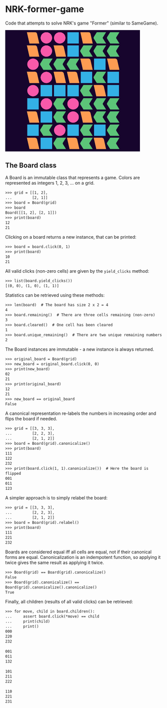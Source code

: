 # NRK-former-game

Code that attempts to solve NRK's game "Former" (similar to SameGame).

![GamePlay](./gameplay.gif)


## The Board class

A Board is an immutable class that represents a game.
Colors are represented as integers 1, 2, 3, ... on a grid.

```pycon
>>> grid = [[1, 2],
...         [2, 1]]
>>> board = Board(grid)
>>> board
Board([[1, 2], [2, 1]])
>>> print(board)
12
21
```

Clicking on a board returns a new instance, that can be printed:

```pycon
>>> board = board.click(0, 1)
>>> print(board)
10
21
```

All valid clicks (non-zero cells) are given by the `yield_clicks` method:

```pycon
>>> list(board.yield_clicks())
[(0, 0), (1, 0), (1, 1)]
```

Statistics can be retrieved using these methods:

```pycon
>>> len(board)  # The board has size 2 x 2 = 4
4
>>> board.remaining()  # There are three cells remaining (non-zero)
3
>>> board.cleared()  # One cell has been cleared
1
>>> board.unique_remaining()  # There are two unique remaining numbers
2
```

The Board instances are immutable - a new instance is always returned.

```pycon
>>> original_board = Board(grid)
>>> new_board = original_board.click(0, 0)
>>> print(new_board)
02
21
>>> print(original_board)
12
21
>>> new_board == original_board
False
```

A canonical representation re-labels the numbers in increasing order and
flips the board if needed.

```pycon
>>> grid = [[3, 3, 3],
...         [2, 2, 3],
...         [2, 1, 2]]
>>> board = Board(grid).canonicalize()
>>> print(board)
111
122
232
>>> print(board.click(1, 1).canonicalize())  # Here the board is flipped
001
011
123
```

A simpler approach is to simply relabel the board:

```pycon
>>> grid = [[3, 3, 3],
...         [2, 2, 3],
...         [2, 1, 2]]
>>> board = Board(grid).relabel()
>>> print(board)
111
221
232
```

Boards are considered equal iff all cells are equal, not if their canonical
forms are equal. Canonicalization is an indempotent function, so applying it
twice gives the same result as applying it twice.

```pycon
>>> Board(grid) == Board(grid).canonicalize()
False
>>> Board(grid).canonicalize() == Board(grid).canonicalize().canonicalize()
True
```

Finally, all children (results of all valid clicks) can be retrieved:

```pycon
>>> for move, child in board.children():
...     assert board.click(*move) == child
...     print(child)
...     print()
000
220
232

001
011
132

101
211
222

110
221
231

```